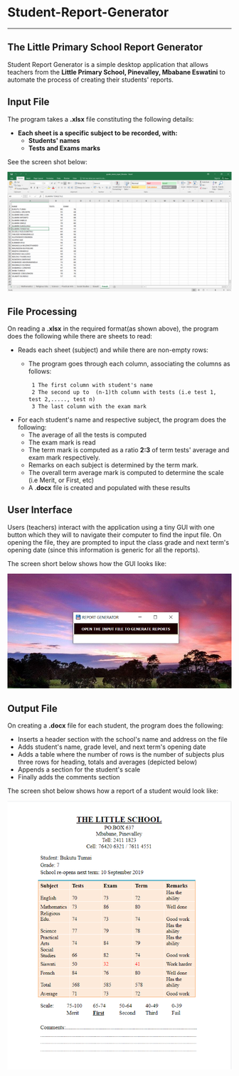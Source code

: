 # Student-Report-Generator
---
## The Little Primary School Report Generator

Student Report Generator is a simple desktop application that allows teachers from the __Little Primary School, Pinevalley, Mbabane Eswatini__ to automate the process of creating their students' reports.

## Input File

The program takes a __.xlsx__ file constituting the following details:
 * __Each sheet is a specific subject to be recorded, with:__
    * __Students' names__
    * __Tests and Exams marks__

See the screen shot below:

![](report_generator/output_images/input_file.png)

## File Processing

On reading a __.xlsx__ in the required format(as shown above), the program does the following while there are sheets to read:
   * Reads each sheet (subject) and while there are non-empty rows:
      * The program goes through each column, associating the columns as follows:
      
             1 The first column with student's name
             2 The second up to  (n-1)th column with tests (i.e test 1, test 2,....., test n)
             3 The last column with the exam mark
             
   * For each student's name and respective subject, the program does the following:
      * The average of all the tests is computed
      * The exam mark is read
      * The term mark is computed as a ratio __2:3__ of term tests' average and exam mark respectively.
      * Remarks on each subject is determined by the term mark.
      * The overall term average mark is computed to determine the scale (i.e Merit, or First, etc)
      * A .__docx__ file is created and populated with these results
      
## User Interface

Users (teachers) interact with the application using a tiny GUI with one button which they will to navigate their computer to find the input file. On opening the file, they are prompted to input the class grade and next term's opening date (since this information is generic for all the reports).

The screen short below shows how the GUI looks like:

![](report_generator/output_images/ui_2.png)


## Output File

On creating a __.docx__ file for each student, the program does the following:
   * Inserts a header section with the school's name and address on the file
   * Adds student's name, grade level, and next term's opening date
   * Adds a table where the number of rows is the number of subjects plus three rows for heading, totals and averages (depicted below)
   * Appends a section for the student's scale
   * Finally adds the comments section

The screen shot below shows how a report of a student would look like:

![](report_generator/output_images/report.png)
